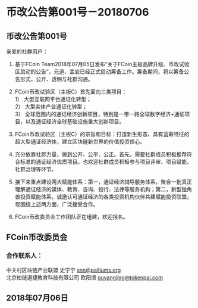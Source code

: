 # 币改公告第001号－20180706

## 币改公告第001号

亲爱的社群用户：  

1. 基于FCoin Team2018年07月05日发布“关于FCoin主板品牌升级、币改试验区启动的公告”，元道、孟岩已经正式启动筹备工作。筹备期间，将以筹备公告形式，公开、透明与社群沟通。

2. FCoin币改试验区（主板C）首先面向三类项目：  
    1） 大型互联网平台通证化转型；  
    2） 大型实体产业通证化转型；  
    3） 全球范围内的通证经济创新项目，特别是一带一路全球数字经济+通证项目，以及通证经济全球基础设施重大创新项目。  

3. FCoin币改试验区（主板C）的宗旨和目标：打造新生形态、具有蓝筹特征的超大型通证经济体，建立区块链新世界的价值投资信心。

4. 充分依靠社群力量，做到公开、公平、公正。首先，需要社群成员积极推荐符合标准的通证经济优质项目。也欢迎社群成员积极参与项目评审、项目赋能、社群治理等环节。

5. 接下来重点建设两大赋能体系：第一，通证经济辅导服务体系，聚合一批真正理解通证经济的媒体、教育、咨询、投行、法律等服务机构；第二，新型独角兽投资赋能体系，诚邀认可通证经济的各类投资机构伙伴共建赋能投资联盟。现围绕上述两方面，广泛接受合作。

6. FCoin币改委员会工作团队正在组建，欢迎报名。  

## FCoin币改委员会  

### 合作联系人：

中关村区块链产业联盟 史宁宁 <snn@palliums.org>  
北京柏链道捷教育科技有限公司 欧阳璟 <ouyangjing@tokenpai.com>
  
## 2018年07月06日
